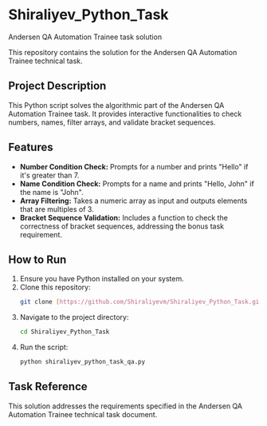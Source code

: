 # Shiraliyev_Python_Task
Andersen QA Automation Trainee task solution

This repository contains the solution for the Andersen QA Automation Trainee technical task.

## Project Description
This Python script solves the algorithmic part of the Andersen QA Automation Trainee task. It provides interactive functionalities to check numbers, names, filter arrays, and validate bracket sequences.

## Features
* **Number Condition Check:** Prompts for a number and prints "Hello" if it's greater than 7.
* **Name Condition Check:** Prompts for a name and prints "Hello, John" if the name is "John".
* **Array Filtering:** Takes a numeric array as input and outputs elements that are multiples of 3.
* **Bracket Sequence Validation:** Includes a function to check the correctness of bracket sequences, addressing the bonus task requirement.

## How to Run
1.  Ensure you have Python installed on your system.
2.  Clone this repository:
    ```bash
    git clone [https://github.com/Shiraliyevm/Shiraliyev_Python_Task.git](https://github.com/Shiraliyevm/Shiraliyev_Python_Task.git)
    ```
3.  Navigate to the project directory:
    ```bash
    cd Shiraliyev_Python_Task
    ```
4.  Run the script:
    ```bash
    python shiraliyev_python_task_qa.py
    ```

## Task Reference
This solution addresses the requirements specified in the Andersen QA Automation Trainee technical task document.
